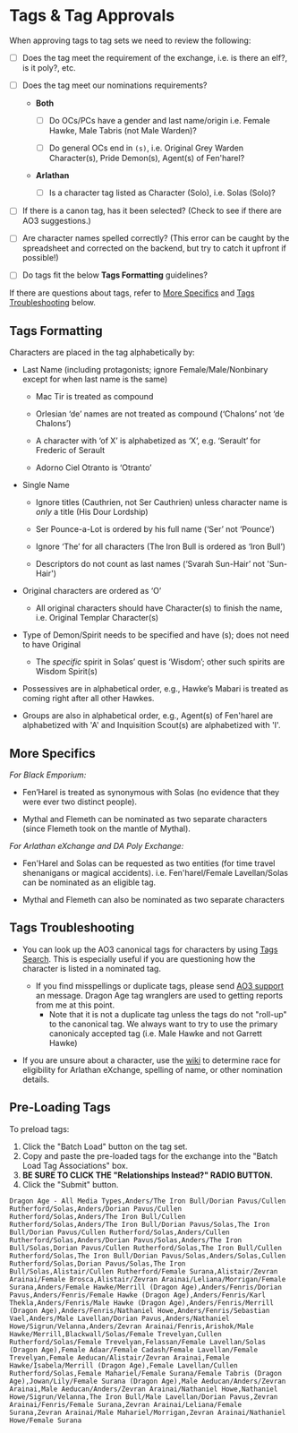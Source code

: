 # Tags & Tag Approvals

When approving tags to tag sets we need to review the following:

- [ ] Does the tag meet the requirement of the exchange, i.e. is there an elf?, is
      it poly?, etc.

- [ ] Does the tag meet our nominations requirements?

  - **Both**

    - [ ] Do OCs/PCs have a gender and last name/origin i.e. Female Hawke, Male
          Tabris (not Male Warden)?

    - [ ] Do general OCs end in `(s)`, i.e. Original Grey Warden Character(s),
          Pride Demon(s), Agent(s) of Fen'harel?

  - **Arlathan**

    - [ ] Is a character tag listed as Character (Solo), i.e. Solas (Solo)?

- [ ] If there is a canon tag, has it been selected? (Check to see if there are
      AO3 suggestions.)

- [ ] Are character names spelled correctly? (This error can be caught by the
      spreadsheet and corrected on the backend, but try to catch it upfront if
      possible!)

- [ ] Do tags fit the below **Tags Formatting** guidelines?

If there are questions about tags, refer to [More Specifics](#more-specifics) and [Tags Troubleshooting](#tags-troubleshooting) below.

## Tags Formatting

Characters are placed in the tag alphabetically by:

- Last Name (including protagonists; ignore Female/Male/Nonbinary except for
  when last name is the same)

  - Mac Tir is treated as compound

  - Orlesian ‘de’ names are not treated as compound (‘Chalons’ not ‘de Chalons’)

  - A character with ‘of X’ is alphabetized as ‘X’, e.g. ‘Serault’ for Frederic
    of Serault

  - Adorno Ciel Otranto is ‘Otranto’

- Single Name

  - Ignore titles (Cauthrien, not Ser Cauthrien) unless character name is _only_
    a title (His Dour Lordship)

  - Ser Pounce-a-Lot is ordered by his full name (‘Ser’ not ‘Pounce’)

  - Ignore ‘The’ for all characters (The Iron Bull is ordered as ‘Iron Bull’)

  - Descriptors do not count as last names (‘Svarah Sun-Hair’ not 'Sun-Hair')

- Original characters are ordered as ‘O’

  - All original characters should have Character(s) to finish the name, i.e.
    Original Templar Character(s)

- Type of Demon/Spirit needs to be specified and have (s); does not need to have
  Original

  - The _specific_ spirit in Solas’ quest is ‘Wisdom’; other such spirits are
    Wisdom Spirit(s)

- Possessives are in alphabetical order, e.g., Hawke’s Mabari is treated as
  coming right after all other Hawkes.

- Groups are also in alphabetical order, e.g., Agent(s) of Fen'harel are
  alphabetized with 'A' and Inquisition Scout(s) are alphabetized with 'I'.

## More Specifics

_For Black Emporium:_

- Fen’Harel is treated as synonymous with Solas (no evidence that they were ever
  two distinct people).

- Mythal and Flemeth can be nominated as two separate characters (since Flemeth
  took on the mantle of Mythal).

_For Arlathan eXchange and DA Poly Exchange:_

- Fen'Harel and Solas can be requested as two entities (for time travel
  shenanigans or magical accidents). i.e. Fen'harel/Female Lavellan/Solas can be
  nominated as an eligible tag.

- Mythal and Flemeth can also be nominated as two separate characters

## Tags Troubleshooting

- You can look up the AO3 canonical tags for characters by using [Tags Search](https://archiveofourown.org/tags/search). This is especially useful if you are questioning how the character is listed in a nominated tag.

  - If you find misspellings or duplicate tags, please send [AO3 support](https://archiveofourown.org/support) an message. Dragon Age tag wranglers are used to getting reports from me at this point.
    - Note that it is not a duplicate tag unless the tags do not "roll-up" to the canonical tag. We always want to try to use the primary canonicaly accepted tag (i.e. Male Hawke and not Garrett Hawke)

- If you are unsure about a character, use the
    [wiki](https://dragonage.fandom.com/wiki/Dragon_Age_Wiki) to determine race for eligibility for Arlathan eXchange, spelling of name, or other nomination details.

## Pre-Loading Tags
To preload tags:

1. Click the "Batch Load" button on the tag set.
2. Copy and paste the pre-loaded tags for the exchange into the "Batch Load Tag Associations" box.
3. **BE SURE TO CLICK THE "Relationships Instead?" RADIO BUTTON.**
4. Click the "Submit" button.

```
Dragon Age - All Media Types,Anders/The Iron Bull/Dorian Pavus/Cullen Rutherford/Solas,Anders/Dorian Pavus/Cullen Rutherford/Solas,Anders/The Iron Bull/Cullen Rutherford/Solas,Anders/The Iron Bull/Dorian Pavus/Solas,The Iron Bull/Dorian Pavus/Cullen Rutherford/Solas,Anders/Cullen Rutherford/Solas,Anders/Dorian Pavus/Solas,Anders/The Iron Bull/Solas,Dorian Pavus/Cullen Rutherford/Solas,The Iron Bull/Cullen Rutherford/Solas,The Iron Bull/Dorian Pavus/Solas,Anders/Solas,Cullen Rutherford/Solas,Dorian Pavus/Solas,The Iron Bull/Solas,Alistair/Cullen Rutherford/Female Surana,Alistair/Zevran Arainai/Female Brosca,Alistair/Zevran Arainai/Leliana/Morrigan/Female Surana,Anders/Female Hawke/Merrill (Dragon Age),Anders/Fenris/Dorian Pavus,Anders/Fenris/Female Hawke (Dragon Age),Anders/Fenris/Karl Thekla,Anders/Fenris/Male Hawke (Dragon Age),Anders/Fenris/Merrill (Dragon Age),Anders/Fenris/Nathaniel Howe,Anders/Fenris/Sebastian Vael,Anders/Male Lavellan/Dorian Pavus,Anders/Nathaniel Howe/Sigrun/Velanna,Anders/Zevran Arainai/Fenris,Arishok/Male Hawke/Merrill,Blackwall/Solas/Female Trevelyan,Cullen Rutherford/Solas/Female Trevelyan,Felassan/Female Lavellan/Solas (Dragon Age),Female Adaar/Female Cadash/Female Lavellan/Female Trevelyan,Female Aeducan/Alistair/Zevran Arainai,Female Hawke/Isabela/Merrill (Dragon Age),Female Lavellan/Cullen Rutherford/Solas,Female Mahariel/Female Surana/Female Tabris (Dragon Age),Jowan/Lily/Female Surana (Dragon Age),Male Aeducan/Anders/Zevran Arainai,Male Aeducan/Anders/Zevran Arainai/Nathaniel Howe,Nathaniel Howe/Sigrun/Velanna,The Iron Bull/Male Lavellan/Dorian Pavus,Zevran Arainai/Fenris/Female Surana,Zevran Arainai/Leliana/Female Surana,Zevran Arainai/Male Mahariel/Morrigan,Zevran Arainai/Nathaniel Howe/Female Surana
```